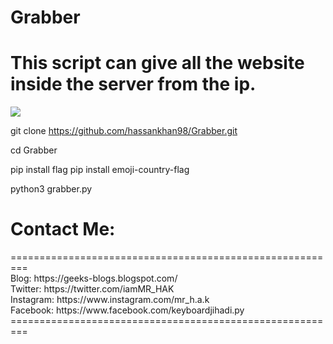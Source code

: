 # Grabber

<h1>This script can give all the website inside the server from the ip.</h1>

<img src="https://snipboard.io/RwOqin.jpg">

git clone https://github.com/hassankhan98/Grabber.git

cd Grabber

pip install flag
pip install emoji-country-flag

python3 grabber.py


<h1>Contact Me:</h1>
<p>
=========================================================<br>
Blog: https://geeks-blogs.blogspot.com/<br>
Twitter: https://twitter.com/iamMR_HAK<br>
Instagram: https://www.instagram.com/mr_h.a.k<br>
Facebook: https://www.facebook.com/keyboardjihadi.py<br>
=========================================================
</p>
